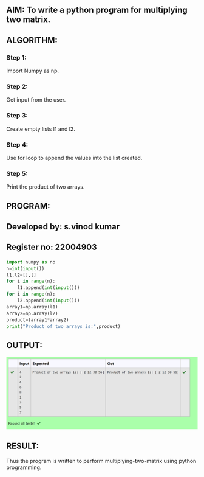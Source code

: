 ## AIM: To write a python program for multiplying two matrix.

## ALGORITHM:

### Step 1: 
Import Numpy as np.
### Step 2: 
Get input from the user.
### Step 3:
Create empty lists l1 and l2.
### Step 4: 
Use for loop to append the values into the list created.
### Step 5:
Print the product of two arrays.

## PROGRAM: 
## Developed by: s.vinod kumar
## Register no: 22004903

```python
import numpy as np
n=int(input())
l1,l2=[],[]
for i in range(n):
    l1.append(int(input()))
for i in range(n):
    l2.append(int(input()))
array1=np.array(l1)
array2=np.array(l2)
product=(array1*array2)
print("Product of two arrays is:",product)


```

## OUTPUT:
![output](/output.png)

## RESULT:
Thus the program is written to perform multiplying-two-matrix using python programming.



